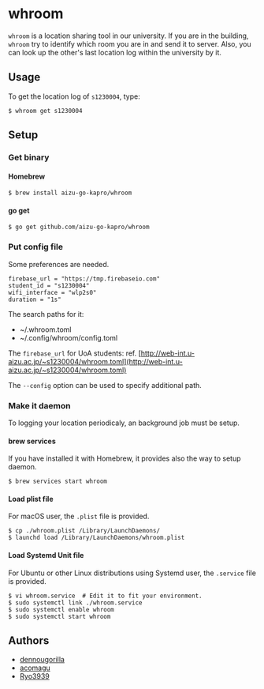 # whroom

`whroom` is a location sharing tool in our university. If you are in the building, `whroom` try to identify which room you are in and send it to server. Also, you can look up the other's last location log within the university by it.

## Usage

To get the location log of `s1230004`, type:

```
$ whroom get s1230004
```

## Setup

### Get binary

#### Homebrew

```
$ brew install aizu-go-kapro/whroom
```

#### go get

```
$ go get github.com/aizu-go-kapro/whroom
```

### Put config file

Some preferences are needed.

```
firebase_url = "https://tmp.firebaseio.com"
student_id = "s1230004"
wifi_interface = "wlp2s0"
duration = "1s"
```

The search paths for it:
- ~/.whroom.toml
- ~/.config/whroom/config.toml

The `firebase_url` for UoA students: ref. [http://web-int.u-aizu.ac.jp/~s1230004/whroom.toml](http://web-int.u-aizu.ac.jp/~s1230004/whroom.toml)

The `--config` option can be used to specify additional path.

### Make it daemon

To logging your location periodicaly, an background job must be setup.

#### brew services

If you have installed it with Homebrew, it provides also the way to setup daemon.

```
$ brew services start whroom
```

#### Load plist file

For macOS user, the `.plist` file is provided.

```
$ cp ./whroom.plist /Library/LaunchDaemons/
$ launchd load /Library/LaunchDaemons/whroom.plist
```

#### Load Systemd Unit file

For Ubuntu or other Linux distributions using Systemd user, the `.service` file is provided.

```
$ vi whroom.service  # Edit it to fit your environment.
$ sudo systemctl link ./whroom.service
$ sudo systemctl enable whroom
$ sudo systemctl start whroom
```

## Authors

- [dennougorilla](github.com/dennougorilla)
- [acomagu](github.com/acomagu)
- [Ryo3939](github.com/Ryo3939)

